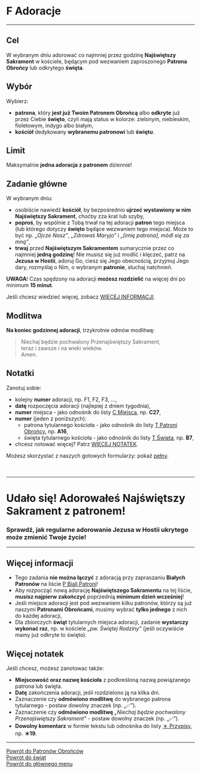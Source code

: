 # <span class="status status-list"><span class="status status-list">F</span> Adoracje</span>
---
## Cel
W <span class="selected-day-info">wybranym dniu</span> adorować co najmniej przez godzinę **Najświętszy Sakrament** w kościele, będącym pod wezwaniem zaproszonego **Patrona Obrońcy** lub odkrytego **święta**.
## Wybór
Wybierz:
- **patrona**, który **jest już Twoim Patronem Obrońcą** albo **odkryte** już przez Ciebie **święto**, czyli mają status w kolorze: <span class="status status-green">zielonym</span>, <span class="status status-blue">niebieskim</span>, <span class="status status-violet">fioletowym</span>, <span class="status status-indigo">indygo</span> albo <span class="status status-white">białym</span>,
- **kościół** dedykowany **wybranemu patronowi** lub **świętu**.
## Limit
  Maksymalnie **jedna adoracja z patronem** dziennie!
## Zadanie główne
W <span class="selected-day-info">wybranym dniu</span>:
- osobiście nawiedź **kościół**, by bezpośrednio **ujrzeć wystawiony w nim Najświętszy Sakrament**, choćby zza krat lub szyby,
- **poproś**, by wspólnie z Tobą trwał na tej adoracji **patron** tego miejsca (lub którego dotyczy **święto** będące wezwaniem tego miejsca). Może to być np. _„Ojcze Nasz”_, _„Zdrowaś Maryjo”_ i _„[imię patrona], módl się za mną”_,
- **trwaj** przed **Najświętszym Sakramentem** sumarycznie przez co najmniej **jedną godzinę**! Nie musisz się już modlić i klęczeć, patrz na **Jezusa w Hostii**, adoruj Go, ciesz się Jego obecnością, przyjmuj Jego dary, rozmyślaj o Nim, o wybranym **patronie**, słuchaj natchnień.

**UWAGA**! Czas spędzony na adoracji **możesz rozdzielić** na więcej dni po minimum **15 minut**.

Jeśli chcesz wiedzieć więcej, zobacz [WIĘCEJ INFORMACJI](#adoracje-wiecej-informacji).
## Modlitwa
**Na koniec godzinnej adoracji**, trzykrotnie odmów modlitwę:
> Niechaj będzie pochwalony Przenajświętszy Sakrament,  
> teraz i zawsze i na wieki wieków.  
> Amen.
## Notatki
Zanotuj sobie:
- kolejny **numer** adoracji, np. F1, F2, F3, ...,
- **datę** rozpoczęcia adoracji (najlepiej z dniem tygodnia),
- **numer** miejsca - jako odnośnik do listy [<span class="status status-list"><span class="status status-list">C</span> Miejsca</span>](miejsca.md), np. **C27**,
- **numer** (jeden z poniższych):
    - patrona tytularnego kościoła - jako odnośnik do listy [<span class="status status-list"><span class="status status-blue">T</span> Patroni Obrońcy</span>](patroni_obroncy.md), np. **A16**,
    - święta tytularnego kościoła - jako odnośnik do listy [<span class="status status-list"><span class="status status-white">T</span> Święta</span>](swieta.md), np. **B7**,
- chcesz notować więcej? Patrz [WIĘCEJ NOTATEK](#adoracje-wiecej-notatek).

Możesz skorzystać z naszych gotowych formularzy: pokaż [pełny](../../pl/pdf/lista_v1_f_adoracje.pdf).
<br />
<br />
<br />

---
# Udało się! Adorowałeś Najświętszy Sakrament z patronem!
### Sprawdź, jak regularne adorowanie Jezusa w Hostii ukrytego może zmienić Twoje życie!
---

## <span id="adoracje-wiecej-informacji">Więcej informacji</span>
- Tego zadania **nie można łączyć** z adoracją przy zapraszaniu **Białych Patronów** na liście [<span class="status status-list"><span class="status status-white">P</span> Biali Patroni</span>](biali_patroni.md)!
- Aby rozpocząć nową adorację **Najświętszego Sakramentu** na tej liście, **musisz najpierw zakończyć** poprzednią **minimum dzień wcześniej**!
- Jeśli miejsce adoracji jest pod wezwaniem kilku patronów, którzy są już naszymi **Patronami Obrońcami**, musimy wybrać **tylko jednego** z nich do każdej adoracji,
- Dla zbiorczych **świąt** tytularnych miejsca adoracji, zadanie **wystarczy wykonać raz**, np. w kościele _„pw. Świętej Rodziny”_ (jeśli oczywiście mamy już odkryte to święto).
## <span id="adoracje-wiecej-notatek">Więcej notatek</span>
Jeśli chcesz, możesz zanotowac także:
- **Miejscowość oraz nazwę kościoła** z podkreśloną nazwą powiązanego patrona lub święta.
- **Datę** zakończenia adoracji, jeśli rozdzielono ją na kilka dni.
- Zaznaczenie czy **odmówiono modlitwę** do wybranego patrona tytularnego - postaw dowolny znaczek (np. „✅”).
- Zaznaczenie czy **odmówiono modlitwę** _„Niechaj będzie pochwalony Przenajświętszy Sakrament”_ - postaw dowolny znaczek (np. „✅”).
- **Dowolny komentarz** w formie tekstu lub odnośnika do listy [<span class="status status-list"><span class="status status-list">＊</span> Przypisy</span>](przypisy.md), np. **＊19**.

---
[Powrót do Patronów Obrońców](patroni_obroncy.md)  
[Powrót do świąt](swieta.md)  
[Powrót do głównego menu](index.md)
